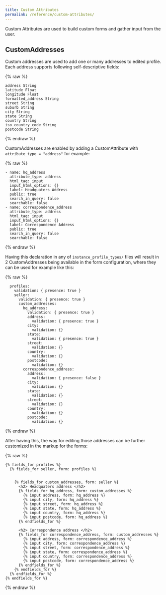 ```yaml
---
title: Custom Attributes
permalink: /reference/custom-attributes/
---
```

Custom Attributes are used to build custom forms and gather input from the user.

## CustomAddresses

Custom addresses are used to add one or many addresses to edited profile. Each address supports following self-descriptive fields:

{% raw %}
```
address String
latitude Float
longitude Float
formatted_address String
street String
suburb String
city String
state String
country String
iso_country_code String
postcode String
```
{% endraw %}

CustomAddresses are enabled by adding a CustomAttribute with `attribute_type = "address"` for example:

{% raw %}
```
- name: hq_address
  attribute_type: address
  html_tag: input
  input_html_options: {}
  label: Headquaters Address
  public: true
  search_in_query: false
  searchable: false
- name: correspondence_address
  attribute_type: address
  html_tag: input
  input_html_options: {}
  label: Correspondence Address
  public: true
  search_in_query: false
  searchable: false
```
{% endraw %}

Having this declaration in any of `instance_profile_types/` files will result in 2 CustomAddresses being available in the form configuration, where they can be used for example like this:

{% raw %}
```
  profiles:
    validation: { presence: true }
    seller:
      validation: { presence: true }
      custom_addresses:
        hq_address:
          validation: { presence: true }
          address:
            validation: { presence: true }
          city:
            validation: {}
          state:
            validation: { presence: true }
          street:
            validation: {}
          country:
            validation: {}
          postcode:
            validation: {}
        correspondence_address:
          address:
            validation: { presence: false }
          city:
            validation: {}
          state:
            validation: {}
          street:
            validation: {}
          country:
            validation: {}
          postcode:
            validation: {}
```
{% endraw %}

After having this, the way for editing those addresses can be further customized in the markup for the forms:

{% raw %}
```
{% fields_for profiles %}
  {% fields_for seller, form: profiles %}


    {% fields_for custom_addresses, form: seller %}
      <h2> Headquaters address </h2>
      {% fields_for hq_address, form: custom_addresses %}
        {% input address, form: hq_address %}
        {% input city, form: hq_address %}
        {% input street, form: hq_address %}
        {% input state, form: hq_address %}
        {% input country, form: hq_address %}
        {% input postcode, form: hq_address %}
      {% endfields_for %}

      <h2> Correspondence address </h2>
      {% fields_for correspondence_address, form: custom_addresses %}
        {% input address, form: correspondence_address %}
        {% input city, form: correspondence_address %}
        {% input street, form: correspondence_address %}
        {% input state, form: correspondence_address %}
        {% input country, form: correspondence_address %}
        {% input postcode, form: correspondence_address %}
      {% endfields_for %}
    {% endfields_for %}
  {% endfields_for %}
{% endfields_for %}
```
{% endraw %}
